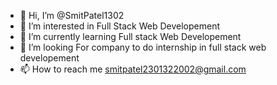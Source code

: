 - 👋 Hi, I’m @SmitPatel1302
- 👀 I’m interested in Full Stack Web Developement
- 🌱 I’m currently learning Full stack Web Developement
- 💞️ I’m looking For company to do internship in full stack web developement
- 📫 How to reach me smitpatel2301322002@gmail.com

<!---
SmitPatel1302/SmitPatel1302 is a ✨ special ✨ repository because its `README.md` (this file) appears on your GitHub profile.
You can click the Preview link to take a look at your changes.
--->
